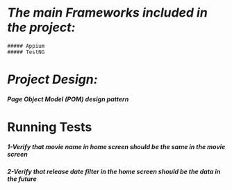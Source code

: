 #  _The main Frameworks included in the project:_
    ##### Appium
    ##### TestNG
# _Project Design:_
   ##### Page Object Model (POM) design pattern


# Running Tests
   ##### 1-Verify that movie name in home screen should be the same in the movie screen
   ##### 2-Verify that release date filter in the home screen should be the data in the future  
